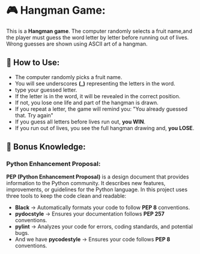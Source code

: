 # 🎮 Hangman Game:
This is a **Hangman game**. The computer randomly selects a fruit name,and the player must guess
the word letter by letter before running out of lives. Wrong guesses are shown using ASCII 
art of a hangman.

## 🚀 How to Use:
- The computer randomly picks a fruit name.
- You will see underscores **(_)** representing the letters in the word.
- type your guessed letter.
- If the letter is in the word, it will be revealed in the correct position.
- If not, you lose one life and part of the hangman is drawn.
- If you repeat a letter, the game will remind you: "You already guessed that. Try again"
- If you guess all letters before lives run out, **you WIN**.
- If you run out of lives, you see the full hangman drawing and, **you LOSE**.

## 📌 Bonus Knowledge:
### Python Enhancement Proposal:

**PEP (Python Enhancement Proposal)** is a design document that provides information to the Python community. 
It describes new features, improvements, or guidelines for the Python language.
In this project uses three tools to keep the code clean and readable:
- **Black** → Automatically formats your code to follow **PEP 8** conventions.
- **pydocstyle** → Ensures your documentation follows **PEP 257** conventions.
- **pylint** → Analyzes your code for errors, coding standards, and potential bugs.
- And we have **pycodestyle** → Ensures your code follows **PEP 8** conventions.
